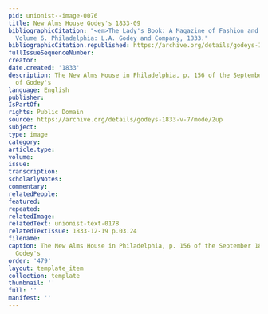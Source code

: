 ```yaml
---
pid: unionist--image-0076
title: New Alms House Godey's 1833-09
bibliographicCitation: "<em>The Lady's Book: A Magazine of Fashion and the Arts</em>.
  Volume 6. Philadelphia: L.A. Godey and Company, 1833."
bibliographicCitation.republished: https://archive.org/details/godeys-1833-v-7/mode/2up
fullIssueSequenceNumber: 
creator: 
date.created: '1833'
description: The New Alms House in Philadelphia, p. 156 of the September 1833 issue
  of Godey's
language: English
publisher: 
IsPartOf: 
rights: Public Domain
source: https://archive.org/details/godeys-1833-v-7/mode/2up
subject: 
type: image
category: 
article.type: 
volume: 
issue: 
transcription: 
scholarlyNotes: 
commentary: 
relatedPeople: 
featured: 
repeated: 
relatedImage: 
relatedText: unionist-text-0178
relatedTextIssue: 1833-12-19 p.03.24
filename: 
caption: The New Alms House in Philadelphia, p. 156 of the September 1833 issue of
  Godey's
order: '479'
layout: template_item
collection: template
thumbnail: ''
full: ''
manifest: ''
---
```

